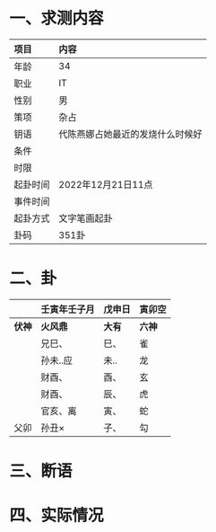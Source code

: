 # 一、求测内容
|项目|内容|
|:-|:-|
|年龄|34|
|职业|IT|
|性别|男|
|策项|杂占|
|钥语|代陈燕娜占她最近的发烧什么时候好|
|条件||
|时限||
|起卦时间|2022年12月21日11点|
|事件时间||
|起卦方式|文字笔画起卦|
|卦码|351卦|

# 二、卦
||壬寅年壬子月|戊申日|寅卯空|
|:-|:-|:-|:-|
|**伏神**|**火风鼎**|**大有**|**六神**|
||兄巳、|巳、|雀|
||孙未..应|未..|龙|
||财酉、|酉、|玄|
||财酉、|辰、|虎|
||官亥、离|寅、|蛇|
|父卯|孙丑×|子、|勾|


# 三、断语

# 四、实际情况